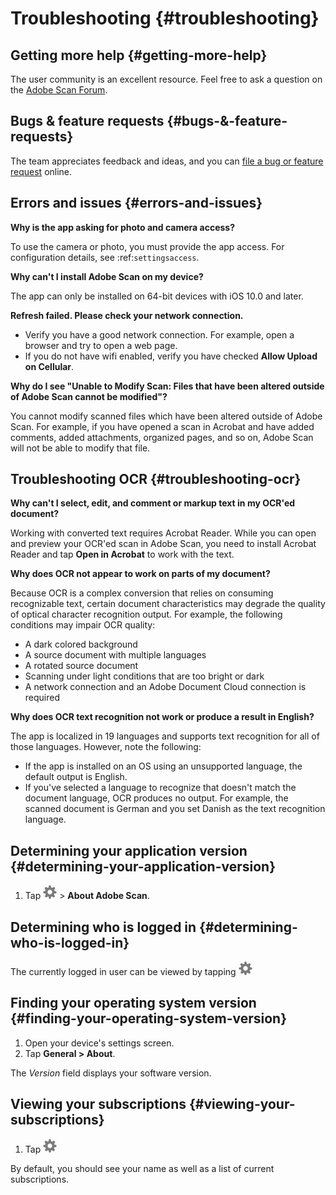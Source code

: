    
# Troubleshooting {#troubleshooting}


## Getting more help {#getting-more-help}

The user community is an excellent resource. Feel free to ask a question on the [Adobe Scan Forum](https://forums.adobe.com/community/document-cloud/scanios). 

## Bugs & feature requests {#bugs-&-feature-requests}

The team appreciates feedback and ideas, and you can [file a bug or feature request](https://www.adobe.com/go/scaniosfeedback) online.

## Errors and issues {#errors-and-issues}

**Why is the app asking for photo and camera access?**

To use the camera or photo, you must provide the app access. For configuration details, see :ref:`settingsaccess`.

**Why can't I install Adobe Scan on my device?**

The app can only be installed on 64-bit devices with iOS 10.0 and later.

**Refresh failed. Please check your network connection.**

* Verify you have a good network connection. For example, open a browser and try to open a web page. 
* If you do not have wifi enabled, verify you have checked **Allow Upload on Cellular**.

**Why do I see "Unable to Modify Scan: Files that have been altered outside of Adobe Scan cannot be modified"?**

You cannot modify scanned files which have been altered outside of Adobe Scan. For example, if you have opened a scan in Acrobat and have added comments, added attachments, organized pages, and so on, Adobe Scan will not be able to modify that file.

## Troubleshooting OCR {#troubleshooting-ocr}

**Why can't I select, edit, and comment or markup text in my OCR'ed document?**

Working with converted text requires Acrobat Reader. While you can open and preview your OCR'ed scan in Adobe Scan, you need to install Acrobat Reader and tap **Open in Acrobat** to work with the text.

**Why does OCR not appear to work on parts of my document?**

Because OCR is a complex conversion that relies on consuming recognizable text, certain document characteristics may degrade the quality of optical character recognition output. For example, the following conditions may impair OCR quality: 

* A dark colored background
* A source document with multiple languages
* A rotated source document
* Scanning under light conditions that are too bright or dark
* A network connection and an Adobe Document Cloud connection is required

**Why does OCR text recognition not work or produce a result in English?**

The app is localized in 19 languages and supports text recognition for all of those languages. However, note the following:  

* If the app is installed on an OS using an unsupported language, the default output is English. 
* If you've selected a language to recognize that doesn't match the document language, OCR produces no output. For example, the scanned document is German and you set Danish as the text recognition language.

## Determining your application version {#determining-your-application-version}

1. Tap ![image](./images/settingsicon.png) > **About Adobe Scan**. 

## Determining who is logged in {#determining-who-is-logged-in}

The currently logged in user can be viewed by tapping ![image](./images/settingsicon.png)

## Finding your operating system version {#finding-your-operating-system-version}

1. Open your device's settings screen. 
1. Tap **General > About**. 

The *Version* field displays your software version.

## Viewing your subscriptions {#viewing-your-subscriptions}

1. Tap ![image](./images/settingsicon.png)

By default, you should see your name as well as a list of current subscriptions.  